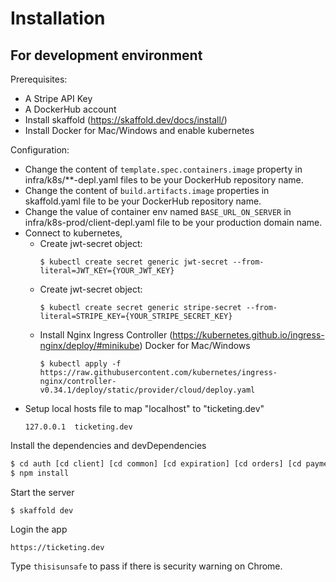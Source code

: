 # Installation

## For development environment

Prerequisites:

- A Stripe API Key
- A DockerHub account
- Install skaffold (https://skaffold.dev/docs/install/)
- Install Docker for Mac/Windows and enable kubernetes

Configuration:

- Change the content of `template.spec.containers.image` property in infra/k8s/\*\*-depl.yaml files to be your DockerHub repository name.
- Change the content of `build.artifacts.image` properties in skaffold.yaml file to be your DockerHub repository name.
- Change the value of container env named `BASE_URL_ON_SERVER` in infra/k8s-prod/client-depl.yaml file to be your production domain name.
- Connect to kubernetes,
  - Create jwt-secret object:
    ```
    $ kubectl create secret generic jwt-secret --from-literal=JWT_KEY={YOUR_JWT_KEY}
    ```
  - Create jwt-secret object:
    ```
    $ kubectl create secret generic stripe-secret --from-literal=STRIPE_KEY={YOUR_STRIPE_SECRET_KEY}
    ```
  - Install Nginx Ingress Controller (https://kubernetes.github.io/ingress-nginx/deploy/#minikube)
    Docker for Mac/Windows
    ```
    $ kubectl apply -f https://raw.githubusercontent.com/kubernetes/ingress-nginx/controller-v0.34.1/deploy/static/provider/cloud/deploy.yaml
    ```
- Setup local hosts file to map "localhost" to "ticketing.dev"
  ```
  127.0.0.1  ticketing.dev
  ```

Install the dependencies and devDependencies

```sh
$ cd auth [cd client] [cd common] [cd expiration] [cd orders] [cd payments] [cd tickets]
$ npm install
```

Start the server

```
$ skaffold dev
```

Login the app

```
https://ticketing.dev
```

Type `thisisunsafe` to pass if there is security warning on Chrome.

